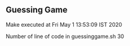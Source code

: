 ## Guessing Game
Make executed at 
Fri May  1 13:53:09 IST 2020


Number of line of code in guessinggame.sh
      30
